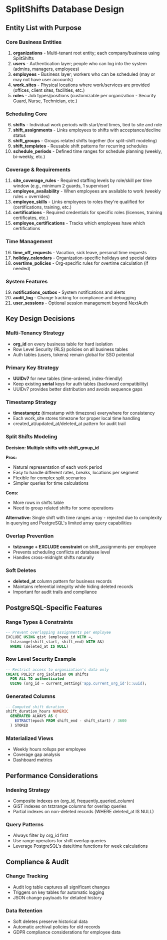# SplitShifts Database Design

## Entity List with Purpose

### Core Business Entities

1. **organizations** - Multi-tenant root entity; each company/business using SplitShifts
2. **users** - Authentication layer; people who can log into the system (admins, managers, employees)
3. **employees** - Business layer; workers who can be scheduled (may or may not have user accounts)
4. **work_sites** - Physical locations where work/services are provided (offices, client sites, facilities, etc.)
5. **roles** - Job types/positions (customizable per organization - Security Guard, Nurse, Technician, etc.)

### Scheduling Core

6. **shifts** - Individual work periods with start/end times, tied to site and role
7. **shift_assignments** - Links employees to shifts with acceptance/decline status
8. **shift_groups** - Groups related shifts together (for split-shift modeling)
9. **shift_templates** - Reusable shift patterns for recurring schedules
10. **schedule_periods** - Defined time ranges for schedule planning (weekly, bi-weekly, etc.)

### Coverage & Requirements

11. **site_coverage_rules** - Required staffing levels by role/skill per time window (e.g., minimum 2 guards, 1 supervisor)
12. **employee_availability** - When employees are available to work (weekly rules + overrides)
13. **employee_skills** - Links employees to roles they're qualified for (certifications, training, etc.)
14. **certifications** - Required credentials for specific roles (licenses, training certificates, etc.)
15. **employee_certifications** - Tracks which employees have which certifications

### Time Management

16. **time_off_requests** - Vacation, sick leave, personal time requests
17. **holiday_calendars** - Organization-specific holidays and special dates
18. **overtime_policies** - Org-specific rules for overtime calculation (if needed)

### System Features

19. **notifications_outbox** - System notifications and alerts
20. **audit_log** - Change tracking for compliance and debugging
21. **user_sessions** - Optional session management beyond NextAuth

## Key Design Decisions

### Multi-Tenancy Strategy
- **org_id** on every business table for hard isolation
- Row Level Security (RLS) policies on all business tables
- Auth tables (users, tokens) remain global for SSO potential

### Primary Key Strategy
- **UUIDv7** for new tables (time-ordered, index-friendly)
- Keep existing **serial** keys for auth tables (backward compatibility)
- UUIDv7 provides better distribution and avoids sequence gaps

### Timestamp Strategy
- **timestamptz** (timestamp with timezone) everywhere for consistency
- Each work_site stores timezone for proper local time handling
- created_at/updated_at/deleted_at pattern for audit trail

### Split Shifts Modeling
**Decision: Multiple shifts with shift_group_id**

**Pros:**
- Natural representation of each work period
- Easy to handle different rates, breaks, locations per segment
- Flexible for complex split scenarios
- Simpler queries for time calculations

**Cons:**
- More rows in shifts table
- Need to group related shifts for some operations

**Alternative:** Single shift with time ranges array - rejected due to complexity in querying and PostgreSQL's limited array query capabilities

### Overlap Prevention
- **tstzrange + EXCLUDE constraint** on shift_assignments per employee
- Prevents scheduling conflicts at database level
- Handles cross-midnight shifts naturally

### Soft Deletes
- **deleted_at** column pattern for business records
- Maintains referential integrity while hiding deleted records
- Important for audit trails and compliance

## PostgreSQL-Specific Features

### Range Types & Constraints
```sql
-- Prevent overlapping assignments per employee
EXCLUDE USING gist (employee_id WITH =, 
  tstzrange(shift_start, shift_end) WITH &&)
  WHERE (deleted_at IS NULL)
```

### Row Level Security Example
```sql
-- Restrict access to organization's data only
CREATE POLICY org_isolation ON shifts 
  FOR ALL TO authenticated 
  USING (org_id = current_setting('app.current_org_id')::uuid);
```

### Generated Columns
```sql
-- Computed shift duration
shift_duration_hours NUMERIC 
  GENERATED ALWAYS AS (
    EXTRACT(epoch FROM shift_end - shift_start) / 3600
  ) STORED
```

### Materialized Views
- Weekly hours rollups per employee
- Coverage gap analysis
- Dashboard metrics

## Performance Considerations

### Indexing Strategy
- Composite indexes on (org_id, frequently_queried_column)
- GiST indexes on tstzrange columns for overlap queries
- Partial indexes on non-deleted records (WHERE deleted_at IS NULL)

### Query Patterns
- Always filter by org_id first
- Use range operators for shift overlap queries
- Leverage PostgreSQL's date/time functions for week calculations

## Compliance & Audit

### Change Tracking
- Audit log table captures all significant changes
- Triggers on key tables for automatic logging
- JSON change payloads for detailed history

### Data Retention
- Soft deletes preserve historical data
- Automatic archival policies for old records
- GDPR compliance considerations for employee data
